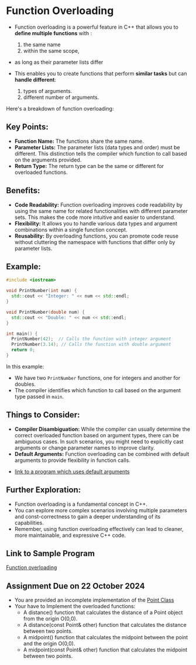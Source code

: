 # Function Overloading

- Function overloading is a powerful feature in C++ that allows you to **define multiple functions** with :
   1. the same name 
   2. within the same scope,
- as long as their parameter lists differ

- This enables you to create functions that perform **similar tasks** but can **handle different**:
  1.  types of arguments.
  2.  different number of arguments.

Here's a breakdown of function overloading:

## Key Points:

* **Function Name:**  The functions share the same name.
* **Parameter Lists:** The parameter lists (data types and order) must be different. This distinction tells the compiler which function to call based on the arguments provided.
* **Return Type:** The return type can be the same or different for overloaded functions.

## Benefits:

* **Code Readability:** Function overloading improves code readability by using the same name for related functionalities with different parameter sets. This makes the code more intuitive and easier to understand.
* **Flexibility:** It allows you to handle various data types and argument combinations within a single function concept.
* **Reusability:** By overloading functions, you can promote code reuse without cluttering the namespace with functions that differ only by parameter lists.

## Example: 

```c++
#include <iostream>

void PrintNumber(int num) {
  std::cout << "Integer: " << num << std::endl;
}

void PrintNumber(double num) {
  std::cout << "Double: " << num << std::endl;
}

int main() {
  PrintNumber(42);  // Calls the function with integer argument
  PrintNumber(3.14); // Calls the function with double argument
  return 0;
}
```

In this example:

* We have two `PrintNumber` functions, one for integers and another for doubles.
* The compiler identifies which function to call based on the argument type passed in `main`.

## Things to Consider:

* **Compiler Disambiguation:** While the compiler can usually determine the correct overloaded function based on argument types, there can be ambiguous cases. In such scenarios, you might need to explicitly cast arguments or change parameter names to improve clarity.
* **Default Arguments:** Function overloading can be combined with default arguments to provide flexibility in function calls.

- [link to a program which uses default arguments](../source/cpp/defaultarguments.cpp)

## Further Exploration:

- Function overloading is a fundamental concept in C++.
- You can explore more complex scenarios involving multiple parameters and const-correctness to gain a deeper understanding of its capabilities. 
- Remember, using function overloading effectively can lead to cleaner, more maintainable, and expressive C++ code.

## Link to Sample Program
[Function overloading](../source/cpp/functionOverload.cpp)

## Assignment Due on 22 October 2024 
- You are provided an incomplete implementation of the [Point Class](../source/cpp/Point.cpp)
- Your have to Implement the overloaded functions:
   + A distance() function that calculates the distance of a Point object from the origin O(0,0).
   + A distance(const Point& other) function that calculates the distance between two points.
   + A midpoint() function that calculates the midpoint between the point and the origin O(0,0).
   + A midpoint(const Point& other) function that calculates the midpoint between two points.